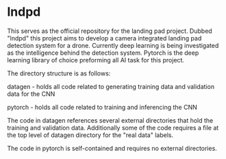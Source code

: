 # lndpd
  This serves as the official repository for the landing pad project. Dubbed "lndpd" this project aims to develop a camera integrated landing pad detection system for a drone. Currently deep learning is being investigated as the intelligence behind the detection system. Pytorch is the deep learning library of choice preforming all AI task for this project.
  
The directory structure is as follows:

datagen - holds all code related to generating training data and validation data for the CNN

pytorch - holds all code related to training and inferencing the CNN
  
The code in datagen references several external directories that hold the training and validation data. Additionally some of the code requires a file at the top level of datagen directory for the "real data" labels.

The code in pytorch is self-contained and requires no external directories.
